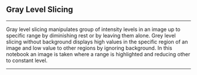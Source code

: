 ## **Gray Level Slicing**

---

Gray level slicing manipulates group of intensity levels in an image up to specific range by diminishing rest or by leaving them alone. Grey level slicing without background displays high values in the specific region of an image and low value to other regions by ignoring background. In this notebook an image is taken where a range is highlighted and reducing other to constant level.

---
